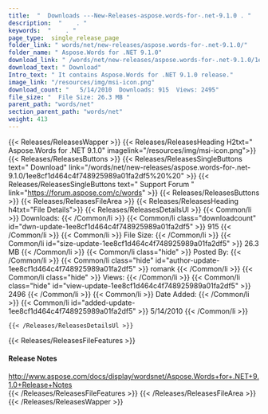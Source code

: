 ```yaml
---
title:  "  Downloads ---New-Releases-aspose.words-for-.net-9.1.0 . " 
description:  "    . " 
keywords:  "    . " 
page_type:  single_release_page
folder_link: " words/net/new-releases/aspose.words-for-.net-9.1.0/"
folder_name: " Aspose.Words for .NET 9.1.0"
download_link: " /words/net/new-releases/aspose.words-for-.net-9.1.0/1ee8cf1d464c4f748925989a01fa2df5"
download_text: " Download"
Intro_text: " It contains Aspose.Words for .NET 9.1.0 release."
image_link: "/resources/img/msi-icon.png"
download_count: "   5/14/2010  Downloads: 915  Views: 2495"
file_size: "  File Size: 26.3 MB "
parent_path: "words/net"
section_parent_path: "words/net"
weight: 413
---
```


{{< Releases/ReleasesWapper >}}
  {{< Releases/ReleasesHeading H2txt=" Aspose.Words for .NET 9.1.0" imagelink="/resources/img/msi-icon.png">}}
  {{< Releases/ReleasesButtons >}}
    {{< Releases/ReleasesSingleButtons text=" Download" link="/words/net/new-releases/aspose.words-for-.net-9.1.0/1ee8cf1d464c4f748925989a01fa2df5%20%20" >}}
    {{< Releases/ReleasesSingleButtons text=" Support Forum " link="https://forum.aspose.com/c/words" >}}
  {{< Releases/ReleasesButtons >}}
  {{< Releases/ReleasesFileArea >}}
    {{< Releases/ReleasesHeading h4txt="File Details">}}
    {{< Releases/ReleasesDetailsUl >}}
            {{< Common/li  >}} Downloads: {{< /Common/li >}} 
      {{< Common/li class="downloadcount" id="dwn-update-1ee8cf1d464c4f748925989a01fa2df5" >}} 915 {{< /Common/li >}} 
      {{< Common/li  >}} File Size: {{< /Common/li >}} 
      {{< Common/li id="size-update-1ee8cf1d464c4f748925989a01fa2df5" >}} 26.3 MB {{< /Common/li >}} 
      {{< Common/li  class="hide" >}} Posted By: {{< /Common/li >}} 
      {{< Common/li class="hide" id="author-update-1ee8cf1d464c4f748925989a01fa2df5" >}} romank {{< /Common/li >}} 
      {{< Common/li class="hide"  >}} Views: {{< /Common/li >}} 
      {{< Common/li class="hide" id="view-update-1ee8cf1d464c4f748925989a01fa2df5" >}} 2496 {{< /Common/li >}} 
      {{< Common/li  >}} Date Added: {{< /Common/li >}} 
      {{< Common/li id="added-update-1ee8cf1d464c4f748925989a01fa2df5" >}} 5/14/2010 {{< /Common/li >}} 

    {{< /Releases/ReleasesDetailsUl >}}

  {{< Releases/ReleasesFileFeatures >}}
      <h4>Release Notes</h4><div><a href="http://www.aspose.com/docs/display/wordsnet/Aspose.Words+for+.NET+9.1.0+Release+Notes">http://www.aspose.com/docs/display/wordsnet/Aspose.Words+for+.NET+9.1.0+Release+Notes</a></div>
  {{< /Releases/ReleasesFileFeatures >}}
 {{< /Releases/ReleasesFileArea >}}
{{< /Releases/ReleasesWapper >}}


